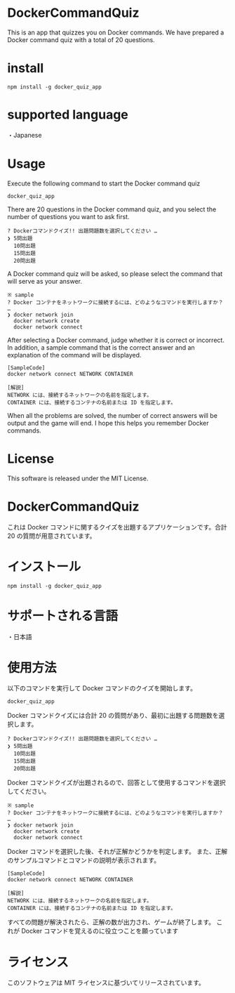# DockerCommandQuiz

This is an app that quizzes you on Docker commands.
We have prepared a Docker command quiz with a total of 20 questions.

# install

```
npm install -g docker_quiz_app
```

# supported language

・Japanese

# Usage

Execute the following command to start the Docker command quiz

```
docker_quiz_app
```

There are 20 questions in the Docker command quiz, and you select the number of questions you want to ask first.

```
? Dockerコマンドクイズ!! 出題問題数を選択してください …
❯ 5問出題
  10問出題
  15問出題
  20問出題
```

A Docker command quiz will be asked, so please select the command that will serve as your answer.

```
※ sample
? Docker コンテナをネットワークに接続するには、どのようなコマンドを実行しますか？ …
❯ docker network join
  docker network create
  docker network connect
```

After selecting a Docker command, judge whether it is correct or incorrect.
In addition, a sample command that is the correct answer and an explanation of the command will be displayed.

```
[SampleCode]
docker network connect NETWORK CONTAINER

[解説]
NETWORK には、接続するネットワークの名前を指定します。
CONTAINER には、接続するコンテナの名前または ID を指定します。
```

When all the problems are solved, the number of correct answers will be output and the game will end.
I hope this helps you remember Docker commands.

# License

This software is released under the MIT License.

# DockerCommandQuiz

これは Docker コマンドに関するクイズを出題するアプリケーションです。合計 20 の質問が用意されています。

# インストール

```
npm install -g docker_quiz_app
```

# サポートされる言語

・日本語

# 使用方法

以下のコマンドを実行して Docker コマンドのクイズを開始します。

```
docker_quiz_app
```

Docker コマンドクイズには合計 20 の質問があり、最初に出題する問題数を選択します。

```
? Dockerコマンドクイズ!! 出題問題数を選択してください …
❯ 5問出題
  10問出題
  15問出題
  20問出題
```

Docker コマンドクイズが出題されるので、回答として使用するコマンドを選択してください。

```
※ sample
? Docker コンテナをネットワークに接続するには、どのようなコマンドを実行しますか？ …
❯ docker network join
  docker network create
  docker network connect
```

Docker コマンドを選択した後、それが正解かどうかを判定します。
また、正解のサンプルコマンドとコマンドの説明が表示されます。

```
[SampleCode]
docker network connect NETWORK CONTAINER

[解説]
NETWORK には、接続するネットワークの名前を指定します。
CONTAINER には、接続するコンテナの名前または ID を指定します。
```

すべての問題が解決されたら、正解の数が出力され、ゲームが終了します。
これが Docker コマンドを覚えるのに役立つことを願っています

# ライセンス

このソフトウェアは MIT ライセンスに基づいてリリースされています。
